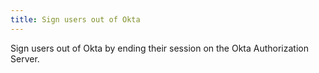 ```yaml
---
title: Sign users out of Okta
---
```


Sign users out of Okta by ending their session on the Okta Authorization Server.

<StackSnippet snippet="remotesignout"/>


<NextSectionLink/>